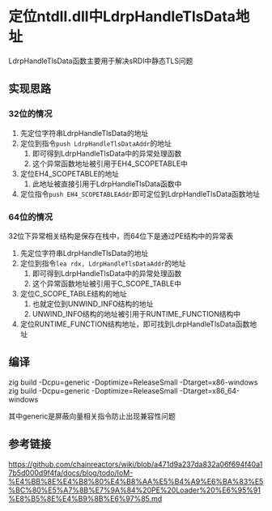 # 定位ntdll.dll中LdrpHandleTlsData地址

LdrpHandleTlsData函数主要用于解决sRDI中静态TLS问题

## 实现思路

### 32位的情况

1. 先定位字符串LdrpHandleTlsData的地址
1. 定位到指令`push LdrpHandleTlsDataAddr`的地址
   1. 即可得到LdrpHandleTlsData中的异常处理函数
   1. 这个异常函数地址被引用于EH4_SCOPETABLE中
1. 定位EH4_SCOPETABLE的地址
   1. 此地址被直接引用于LdrpHandleTlsData函数中
1. 定位指令`push EH4_SCOPETABLEAddr`即可定位到LdrpHandleTlsData函数地址

### 64位的情况

32位下异常相关结构是保存在栈中，而64位下是通过PE结构中的异常表

1. 先定位字符串LdrpHandleTlsData的地址
1. 定位到指令`lea rdx, LdrpHandleTlsDataAddr`的地址
   1. 即可得到LdrpHandleTlsData中的异常处理函数
   1. 这个异常函数地址被引用于C_SCOPE_TABLE中
1. 定位C_SCOPE_TABLE结构的地址
   1. 也就定位到UNWIND_INFO结构的地址
   1. UNWIND_INFO结构的地址被引用于RUNTIME_FUNCTION结构中
1. 定位RUNTIME_FUNCTION结构地址，即可找到LdrpHandleTlsData函数地址


## 编译

zig build -Dcpu=generic  -Doptimize=ReleaseSmall -Dtarget=x86-windows
zig build -Dcpu=generic  -Doptimize=ReleaseSmall -Dtarget=x86_64-windows

其中generic是屏蔽向量相关指令防止出现兼容性问题

## 参考链接

<https://github.com/chainreactors/wiki/blob/a471d9a237da832a06f694f40a17b5d000d9f4fa/docs/blog/todo/IoM-%E4%BB%8E%E4%B8%80%E4%B8%AA%E5%B4%A9%E6%BA%83%E5%BC%80%E5%A7%8B%E7%9A%84%20PE%20Loader%20%E6%95%91%E8%B5%8E%E4%B9%8B%E6%97%85.md>